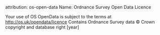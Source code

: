 attribution: os-open-data
Name: Ordnance Survey Open Data Licence

Your use of OS OpenData is subject to the terms at http://os.uk/opendata/licence
Contains Ordnance Survey data © Crown copyright and database right [year]

